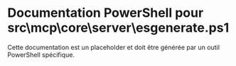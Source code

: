 # Documentation PowerShell pour src\mcp\core\server\esgenerate.ps1

Cette documentation est un placeholder et doit être générée par un outil PowerShell spécifique.
